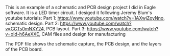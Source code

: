 This is an example of a schematic and PCB design project I did in Eagle software. It is a LED timer circuit. I desiged it following Jeremy Blum's youtube tutorials:
Part 1: https://www.youtube.com/watch?v=1AXwjZoyNno, schematic design.
Part 2: https://www.youtube.com/watch?v=CCTs0mNXY24, PCB layout.
Part 3: https://www.youtube.com/watch?v=oId-h6AeXXE, CAM files and design for manufacturing

The PDF file shows the schematic capture, the PCB design, and the layers of the PCB board.
